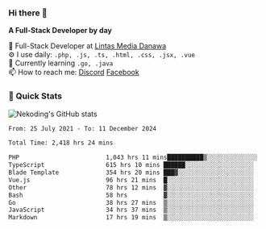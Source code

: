 ### Hi there 👋

**A Full-Stack Developer by day**

🔭 Full-Stack Developer at [Lintas Media Danawa](https://www.lintasmediadanawa.com/)  
⚙️ I use daily: `.php, .js, .ts, .html, .css, .jsx, .vue`  
🌱 Currently learning `.go, .java`  
📫 How to reach me: [Discord](https://discordapp.com/users/984448732999327766)  [Facebook](https://fb.me/tyvandi)  

### 🚀 Quick Stats  

![Nekoding's GitHub stats](https://github-readme-stats.vercel.app/api?username=nekoding&show_icons=true)

<!--START_SECTION:waka-->

```txt
From: 25 July 2021 - To: 11 December 2024

Total Time: 2,418 hrs 24 mins

PHP                        1,043 hrs 11 mins██████████▒░░░░░░░░░░░░░░   41.78 %
TypeScript                 615 hrs 10 mins ██████░░░░░░░░░░░░░░░░░░░   24.64 %
Blade Template             354 hrs 20 mins ███▓░░░░░░░░░░░░░░░░░░░░░   14.19 %
Vue.js                     96 hrs 21 mins  █░░░░░░░░░░░░░░░░░░░░░░░░   03.86 %
Other                      78 hrs 12 mins  ▓░░░░░░░░░░░░░░░░░░░░░░░░   03.13 %
Bash                       58 hrs          ▓░░░░░░░░░░░░░░░░░░░░░░░░   02.32 %
Go                         38 hrs 27 mins  ▒░░░░░░░░░░░░░░░░░░░░░░░░   01.54 %
JavaScript                 34 hrs 37 mins  ▒░░░░░░░░░░░░░░░░░░░░░░░░   01.39 %
Markdown                   17 hrs 19 mins  ▒░░░░░░░░░░░░░░░░░░░░░░░░   00.69 %
```

<!--END_SECTION:waka-->

<!--
**nekoding/nekoding** is a ✨ _special_ ✨ repository because its `README.md` (this file) appears on your GitHub profile.

Here are some ideas to get you started:

- 🔭 I’m currently working on ...
- 🌱 I’m currently learning ...
- 👯 I’m looking to collaborate on ...
- 🤔 I’m looking for help with ...
- 💬 Ask me about ...
- 📫 How to reach me: ...
- 😄 Pronouns: ...
- ⚡ Fun fact: ...
-->
